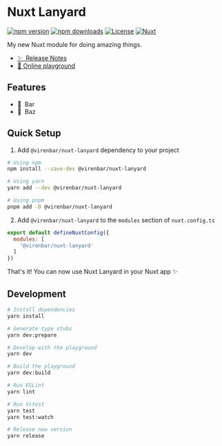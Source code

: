# Nuxt Lanyard

[![npm version][npm-version-src]][npm-version-href]
[![npm downloads][npm-downloads-src]][npm-downloads-href]
[![License][license-src]][license-href]
[![Nuxt][nuxt-src]][nuxt-href]

My new Nuxt module for doing amazing things.

- [✨ &nbsp;Release Notes](/CHANGELOG.md)
- [🏀 Online playground](https://stackblitz.com/github/virenbar/nuxt-lanyard?file=playground%2Fapp.vue)
<!-- - [📖 &nbsp;Documentation](https://example.com) -->

## Features

<!-- Highlight some of the features your module provide here -->
- 🔖 &nbsp;Bar
- 🌲 &nbsp;Baz

## Quick Setup

1. Add `@virenbar/nuxt-lanyard` dependency to your project

```bash
# Using npm
npm install --save-dev @virenbar/nuxt-lanyard

# Using yarn
yarn add --dev @virenbar/nuxt-lanyard

# Using pnpm
pnpm add -D @virenbar/nuxt-lanyard
```

2. Add `@virenbar/nuxt-lanyard` to the `modules` section of `nuxt.config.ts`

```js
export default defineNuxtConfig({
  modules: [
    '@virenbar/nuxt-lanyard'
  ]
})
```

That's it! You can now use Nuxt Lanyard in your Nuxt app ✨

## Development

```bash
# Install dependencies
yarn install

# Generate type stubs
yarn dev:prepare

# Develop with the playground
yarn dev

# Build the playground
yarn dev:build

# Run ESLint
yarn lint

# Run Vitest
yarn test
yarn test:watch

# Release new version
yarn release
```

<!-- Badges -->
[npm-version-src]: https://img.shields.io/npm/v/@virenbar/nuxt-lanyard/latest.svg?style=flat&colorA=18181B&colorB=28CF8D
[npm-version-href]: https://npmjs.com/package/@virenbar/nuxt-lanyard

[npm-downloads-src]: https://img.shields.io/npm/dm/@virenbar/nuxt-lanyard.svg?style=flat&colorA=18181B&colorB=28CF8D
[npm-downloads-href]: https://npmjs.com/package/@virenbar/nuxt-lanyard

[license-src]: https://img.shields.io/npm/l/@virenbar/nuxt-lanyard.svg?style=flat&colorA=18181B&colorB=28CF8D
[license-href]: https://npmjs.com/package/@virenbar/nuxt-lanyard

[nuxt-src]: https://img.shields.io/badge/Nuxt-18181B?logo=nuxt.js
[nuxt-href]: https://nuxt.com
